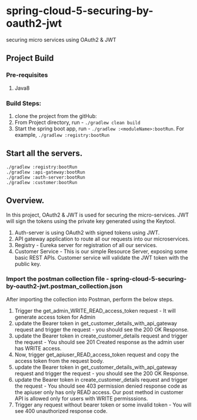# spring-cloud-5-securing-by-oauth2-jwt
securing micro services using OAuth2 &amp; JWT

## Project Build
### Pre-requisites
1.  Java8
### Build Steps:
1. clone the project from the gitHub: 
2. From Project directory, run - `./gradlew clean build`
3. Start the spring boot app, run - `./gradlew :<moduleName>:bootRun`. For example, `./gradlew :registry:bootRun`

## Start all the servers.
~~~
./gradlew :registry:bootRun
./gradlew :api-gateway:bootRun
./gradlew :auth-server:bootRun
./gradlew :customer:bootRun
~~~  
## Overview.

In this project, OAuth2 & JWT is used for securing the micro-services. JWT will sign the tokens using the private key generated using the Keytool. 

1. Auth-server is using OAuth2 with signed tokens using JWT.
2. API gateway application to route all our requests into our microservices.
3. Registry - Eureka server for registration of all our services.
4. Customer Service - This is our simple Resource Server, exposing some basic REST APIs. Customer service will validate the JWT token with the public key.

### Import the postman collection file - spring-cloud-5-securing-by-oauth2-jwt.postman_collection.json

After  importing the collection into Postman, perform the below steps.

1. Trigger the get_admin_WRITE_READ_access_token request - It will generate access token for Admin
2. update the Bearer token in get_customer_details_with_api_gateway request and trigger the request - you should see the 200 OK Response.
3. update the Bearer token in create_customer_details request and trigger the request - You should see 201 Created response as the admin user has WRITE access.
4. Now, trigger get_apiuser_READ_access_token request and copy the access token from the request body.
5. update the Bearer token in get_customer_details_with_api_gateway request and trigger the request - you should see the 200 OK Response.
6. update the Bearer token in create_customer_details request and trigger the request - You should see 403 permission denied response code as the apiuser only has only READ access. Our post method in customer API is allowed only for users with WRITE permisssions.
7. Trigger any request without bearer token or some invalid token - You will see 400 unauthorized response code.

